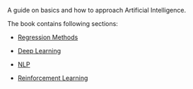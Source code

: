 
A guide on basics and how to approach Artificial Intelligence.

The book contains following sections:

* [Regression Methods](https://github.com/AI-Curiosity/Artificial-Intelligence-HOW_COMPUTERS_THINK-master/tree/master/1.Regression%20Methods)

* [Deep Learning](https://github.com/AI-Curiosity/Artificial-Intelligence-HOW_COMPUTERS_THINK-master/tree/master/2.Deep%20Learning)

* [NLP](https://github.com/AI-Curiosity/Artificial-Intelligence-HOW_COMPUTERS_THINK-master/tree/master/3.NLP)
* [Reinforcement Learning](https://github.com/AI-Curiosity/Artificial-Intelligence-HOW_COMPUTERS_THINK-master/tree/master/4.Reinforcement%20Learning)

